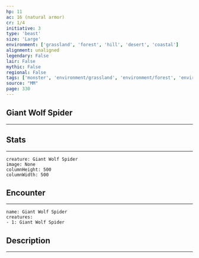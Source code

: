 ```yaml
---
hp: 11
ac: 16 (natural armor)
cr: 1/4
initiative: 3
type: 'beast'    
size: 'Large'
environment: ['grassland', 'forest', 'hill', 'desert', 'coastal']
alignment: unaligned
legendary: False
lair: False
mythic: False
regional: False
tags: ['monster', 'environment/grassland', 'environment/forest', 'environment/hill', 'environment/desert', 'environment/coastal']
source: "MM"
page: 330
---
```


## Giant Wolf Spider
---



## Stats
---

```statblock
creature: Giant Wolf Spider
image: None
columnHeight: 500
columnWidth: 500
```

## Encounter
---

```encounter-table
name: Giant Wolf Spider
creatures:
- 1: Giant Wolf Spider
```

## Description
---




